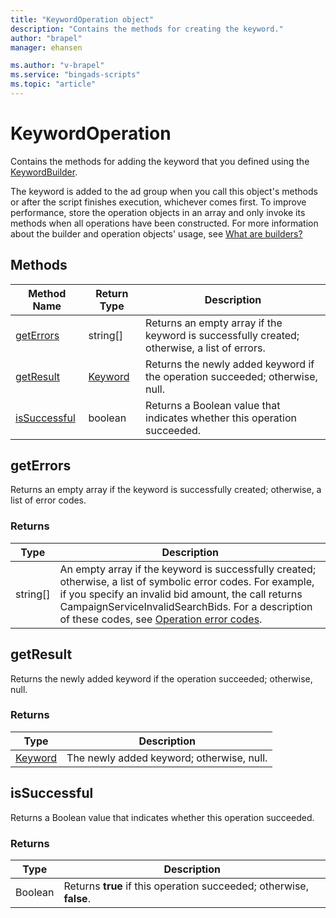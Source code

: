 ```yaml
---
title: "KeywordOperation object"
description: "Contains the methods for creating the keyword."
author: "brapel"
manager: ehansen

ms.author: "v-brapel"
ms.service: "bingads-scripts"
ms.topic: "article"
---
```


# KeywordOperation
Contains the methods for adding the keyword that you defined using the [KeywordBuilder](KeywordBuilder.md).

The keyword is added to the ad group when you call this object's methods or after the script finishes execution, whichever comes first. To improve performance, store the operation objects in an array and only invoke its methods when all operations have been constructed. For more information about the builder and operation objects' usage, see [What are builders?](../concepts/builders.md)


## Methods

|Method Name|Return Type|Description|
|-|-|-
[getErrors](#geterrors)|string[]|Returns an empty array if the keyword is successfully created; otherwise, a list of errors.
[getResult](#getresult)|[Keyword](./Keyword.md)|Returns the newly added keyword if the operation succeeded; otherwise, null.
[isSuccessful](#issuccessful)|boolean|Returns a Boolean value that indicates whether this operation succeeded.

## <a name="geterrors"></a>getErrors
Returns an empty array if the keyword is successfully created; otherwise, a list of error codes.

### Returns

|Type|Description|
|-|-
string[]|An empty array if the keyword is successfully created; otherwise, a list of symbolic error codes. For example, if you specify an invalid bid amount, the call returns CampaignServiceInvalidSearchBids. For a description of these codes, see [Operation error codes](/bingads/guides/operation-error-codes).


## <a name="getresult"></a>getResult
Returns the newly added keyword if the operation succeeded; otherwise, null.

### Returns

|Type|Description|
|-|-
[Keyword](./Keyword.md)|The newly added keyword; otherwise, null.

## <a name="issuccessful"></a>isSuccessful
Returns a Boolean value that indicates whether this operation succeeded.

### Returns

|Type|Description|
|-|-
Boolean|Returns **true** if this operation succeeded; otherwise, **false**.

